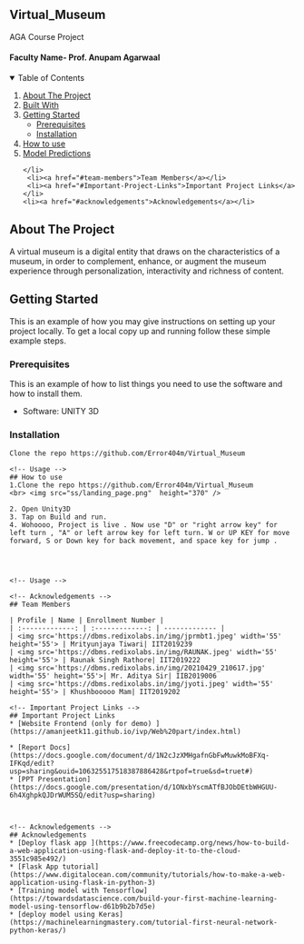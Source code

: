 ## Virtual_Museum
AGA Course Project

#### Faculty Name- Prof. Anupam Agarwaal

<!-- TABLE OF CONTENTS -->
<details open="open">
  <summary>Table of Contents</summary>
  <ol>
    <li>
      <a href="#about-the-project">About The Project</a>
    </li>
    <li><a href="#built-with">Built With</a></li>
    <li>
      <a href="#getting-started">Getting Started</a>
      <ul>
        <li><a href="#prerequisites">Prerequisites</a></li>
        <li><a href="#installation">Installation</a></li>
      </ul>
    </li>
    <li><a href="#How-to-use">How to use</a></li>
    <li>
      <a href="#model-predictions">Model Predictions</a>
     
    </li>
     <li><a href="#team-members">Team Members</a></li>
     <li><a href="#Important-Project-Links">Important Project Links</a></li>
    <li><a href="#acknowledgements">Acknowledgements</a></li>
  </ol>
</details>


## About The Project
A virtual museum is a digital entity that draws on the characteristics of a museum, in order to complement, enhance, or augment the museum experience through personalization, interactivity and richness of content.

<!-- ## Team Members
|   Enrollment No.  |   Name   | Github ID |
|   --------------  |   ----   | -------- |
|    IIT2019239  |  Mrityunjaya Tiwari  | [Error404m ](https://github.com/Error404m) |
|    IIT2019222  |   Rauank Singh Rathore  | [Error404r ](https://github.com/Error404r) |
|    MIT2021006  |   Aditya Gupta |  [Amanjeetk11 ](https://github.com/Amanjeetk11) |
|    MIT2021045  |   KM Khushboo  | [Jyo123-verma ](https://github.com/Jyo123-verma) |


## Built With
<ul>
   <li>Unity3D</li>
   <li>Blender</li>
   <li>Google Script</li>
  <li>Javascript</li>
</ul>


<!-- GETTING STARTED -->
## Getting Started

This is an example of how you may give instructions on setting up your project locally.
To get a local copy up and running follow these simple example steps.

### Prerequisites 

This is an example of how to list things you need to use the software and how to install them.
  * Software: UNITY 3D


  
 ### Installation


   ```
Clone the repo https://github.com/Error404m/Virtual_Museum

<!-- Usage -->
## How to use
1.Clone the repo https://github.com/Error404m/Virtual_Museum
<br> <img src="ss/landing_page.png"  height="370" />

2. Open Unity3D
3. Tap on Build and run.
4. Wohoooo, Project is live . Now use "D" or "right arrow key" for left turn , "A" or left arrow key for left turn. W or UP KEY for move forward, S or Down key for back movement, and space key for jump .




<!-- Usage -->

<!-- Acknowledgements -->
## Team Members  
   
| Profile | Name | Enrollment Number | 
| :-------------: | :-------------: | ------------- |
| <img src='https://dbms.redixolabs.in/img/jprmbt1.jpeg' width='55' height='55'> | Mrityunjaya Tiwari| IIT2019239 
| <img src='https://dbms.redixolabs.in/img/RAUNAK.jpeg' width='55' height='55'> | Raunak Singh Rathore| IIT2019222
| <img src='https://dbms.redixolabs.in/img/20210429_210617.jpg' width='55' height='55'>| Mr. Aditya Sir| IIB2019006  
| <img src='https://dbms.redixolabs.in/img/jyoti.jpeg' width='55' height='55'> | Khushbooooo Mam| IIT2019202

<!-- Important Project Links -->
## Important Project Links
* [Website Frontend (only for demo) ](https://amanjeetk11.github.io/ivp/Web%20part/index.html)

* [Report Docs](https://docs.google.com/document/d/1N2cJzXMHgafnGbFwMuwkMoBFXq-IFKqd/edit?usp=sharing&ouid=106325517518387886428&rtpof=true&sd=truet#)
* [PPT Presentation](https://docs.google.com/presentation/d/1ONxbYscmATfBJObDEtbWHGUU-6h4XghpkQJDrWUM5SQ/edit?usp=sharing)



<!-- Acknowledgements -->
## Acknowledgements
* [Deploy flask app ](https://www.freecodecamp.org/news/how-to-build-a-web-application-using-flask-and-deploy-it-to-the-cloud-3551c985e492/)
* [Flask App tutorial](https://www.digitalocean.com/community/tutorials/how-to-make-a-web-application-using-flask-in-python-3)
* [Training model with Tensorflow](https://towardsdatascience.com/build-your-first-machine-learning-model-using-tensorflow-d61b9b2b7d5e)
* [deploy model using Keras](https://machinelearningmastery.com/tutorial-first-neural-network-python-keras/)
